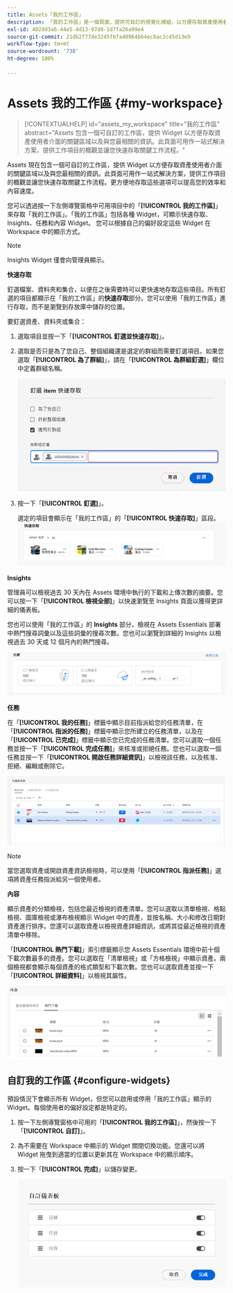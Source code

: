 ```yaml
---
title: Assets「我的工作區」
description: 「我的工作區」是一個頁面，提供可自訂的視覺化模組，以方便存取資產使用者介面的關鍵區域以及與使用者最相關的資訊。
exl-id: 402dd3a6-44e5-4d13-97d8-1d7fa26a99e4
source-git-commit: 21db2f77de3245f6fa40964b64ec8ac2c45d13e9
workflow-type: tm+mt
source-wordcount: '738'
ht-degree: 100%

---
```


# Assets 我的工作區 {#my-workspace}

>[!CONTEXTUALHELP]
>id="assets_my_workspace"
>title="我的工作區"
>abstract="Assets 包含一個可自訂的工作區，提供 Widget 以方便存取資產使用者介面的關鍵區域以及與您最相關的資訊。此頁面可用作一站式解決方案，提供工作項目的概觀並讓您快速存取關鍵工作流程。"

Assets 現在包含一個可自訂的工作區，提供 Widget 以方便存取資產使用者介面的關鍵區域以及與您最相關的資訊。此頁面可用作一站式解決方案，提供工作項目的概觀並讓您快速存取關鍵工作流程。更方便地存取這些選項可以提高您的效率和內容速度。

您可以透過按一下左側導覽窗格中可用項目中的「**[!UICONTROL 我的工作區]**」來存取「我的工作區」。「我的工作區」包括各種 Widget，可顯示快速存取、Insights、任務和內容 Widget。 您可以根據自己的偏好設定這些 Widget 在 Workspace 中的顯示方式。

>[!NOTE]
>
>Insights Widget 僅會向管理員顯示。

<!--

**New features coming soon**

Highlights upcoming features for Assets.

![New features coming soon in Workspace](assets/new-features.png)

-->



**快速存取**

釘選檔案、資料夾和集合，以便在之後需要時可以更快速地存取這些項目。所有釘選的項目都顯示在「我的工作區」的&#x200B;**快速存取**&#x200B;部分。您可以使用「我的工作區」進行存取，而不是瀏覽到存放庫中儲存的位置。

要釘選資產、資料夾或集合：

1. 選取項目並按一下「**[!UICONTROL 釘選並快速存取]**」。

1. 選取是否只是為了您自己、整個組織還是選定的群組而需要釘選項目。如果您選取「**[!UICONTROL 為了群組]**」，請在「**[!UICONTROL 為群組釘選]**」欄位中定義群組名稱。

   ![為群組釘選項目](assets/pin-items-for-groups.png)
1. 按一下「**[!UICONTROL 釘選]**」。

   選定的項目會顯示在「我的工作區」的「**[!UICONTROL 快速存取]**」區段。
   ![工作區中的任務](assets/quick-access.png)

**Insights**

管理員可以檢視過去 30 天內在 Assets 環境中執行的下載和上傳次數的摘要。您可以按一下「**[!UICONTROL 檢視全部]**」以快速瀏覽至 Insights 頁面以獲得更詳細的儀表板。

您也可以使用「我的工作區」的 **Insights** 部分，檢視在 Assets Essentials 部署中熱門搜尋詞彙以及這些詞彙的搜尋次數。您也可以瀏覽到詳細的 Insights 以檢視過去 30 天或 12 個月內的熱門搜尋。

![Workspace 中的 Insights](assets/insights.png)

**任務**

在「**[!UICONTROL 我的任務]**」標籤中顯示目前指派給您的任務清單，在「**[!UICONTROL 指派的任務]**」標籤中顯示您所建立的任務清單，以及在「**[!UICONTROL 已完成]**」標籤中顯示您已完成的任務清單。您可以選取一個任務並按一下「**[!UICONTROL 完成任務]**」來核准或拒絕任務。您也可以選取一個任務並按一下「**[!UICONTROL 開啟任務詳細資訊]**」以檢視該任務，以及核准、拒絕、編輯或刪除它。

![Workspace 中的任務](assets/tasks-workspace.png)

>[!NOTE]
>
> 當您選取資產或開啟資產資訊檢視時，可以使用「**[!UICONTROL 指派任務]**」選項將資產任務指派給另一個使用者。

**內容**

顯示資產的分類檢視，包括您最近檢視的資產清單。您可以選取以清單檢視、格點檢視、圖庫檢視或瀑布檢視顯示 Widget 中的資產，並按名稱、大小和修改日期對資產進行排序。您還可以選取資產以檢視資產詳細資訊，或將其從最近檢視的資產清單中移除。

「**[!UICONTROL 熱門下載]**」索引標籤顯示您 Assets Essentials 環境中前十個下載次數最多的資產。您可以選取在「清單檢視」或「方格檢視」中顯示資產。兩個檢視都會顯示每個資產的格式類型和下載次數。您也可以選取資產並按一下「**[!UICONTROL 詳細資料]**」以檢視其屬性。

![Workspace 中的內容 Widget](assets/workspace-content.png)

## 自訂我的工作區 {#configure-widgets}

預設情況下會顯示所有 Widget，但您可以啟用或停用「我的工作區」顯示的 Widget。每個使用者的偏好設定都是特定的。

1. 按一下左側導覽窗格中可用的「**[!UICONTROL 我的工作區]**」，然後按一下「**[!UICONTROL 自訂]**」。

1. 為不需要在 Workspace 中顯示的 Widget 關閉切換功能。您還可以將 Widget 拖曳到適當的位置以更新其在 Workspace 中的顯示順序。

1. 按一下「**[!UICONTROL 完成]**」以儲存變更。

   ![在 Workspace 中自訂 Widget](assets/customize-workspace.png)

